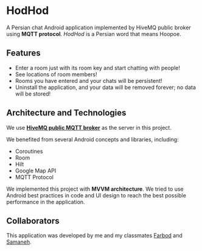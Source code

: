 # HodHod
A Persian chat Android application implemented by HiveMQ public broker using **MQTT protocol**. _HodHod_ is a Persian word that means Hoopoe.

## Features
* Enter a room just with its room key and start chatting with people!
* See locations of room members!
* Rooms you have entered and your chats will be persistent!
* Uninstall the application, and your data will be removed forever; no data will be stored!

## Architecture and Technologies
We use [**HiveMQ public MQTT broker**](https://www.mqtt-dashboard.com/) as the server in this project.

We benefited from several Android concepts and libraries, including:
* Coroutines
* Room
* Hilt
* Google Map API
* MQTT Protocol

We implemented this project with **MVVM architecture**. We tried to use Android best practices in code and UI design to reach the best possible performance in the application.

## Collaborators
This application was developed by me and my classmates [Farbod](https://github.com/farbodxrs) and [Samaneh](https://github.com/samaneh-yari).

